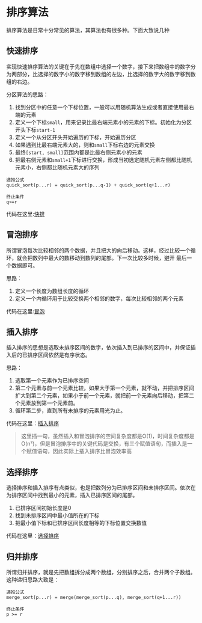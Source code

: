 # 排序算法

排序算法是日常十分常见的算法，其算法也有很多种。下面大致说几种

## 快速排序

实现快速排序算法的关键在于先在数组中选择一个数字，接下来把数组中的数字分为两部分，比选择的数字小的数字移到数组的左边，比选择的数字大的数字移到数组的右边。

分区算法的思路：

1. 找到分区中的任意一个下标位置，一般可以用随机算法生成或者直接使用最右端的元素
3. 定义一个下标`small`，用来记录比最右端元素小的元素的下标。初始化为分区开头下标`start-1`
4. 定义一个从分区开头开始遍历的下标，开始遍历分区
5. 如果遇到比最右端元素大的，则和`small`下标右边的元素交换
6. 最终`[start, small]`范围内都是比最右侧元素小的元素
7. 把最右侧元素和`small+1`下标进行交换，形成当初选定随机元素左侧都比随机元素小，右侧都比随机元素大的序列

```
递推公式
quick_sort(p...r) = quick_sort(p...q-1) + quick_sort(q+1...r)

终止条件
q>=r
```



代码在这里:[快排](./QuickSort.java)

## 冒泡排序

所谓冒泡每次比较相邻的两个数据，并且把大的向后移动。这样，经过比较一个循环，就会把数列中最大的数移动到数列的尾部。下一次比较多时候，避开 最后一个数据即可。

思路：

1. 定义一个长度为数组长度的循环
2. 定义一个内循环用于比较交换两个相邻的数字，每次比较相邻的两个元素

代码在这里:[冒泡](./BubbleSort.java)

## 插入排序

插入排序的思想是选取未排序区间的数字，依次插入到已排序的区间中，并保证插入后的已排序区间依然是有序状态。

思路：

1. 选取第一个元素作为已排序空间
2. 第二个元素与前一个元素比较，如果大于第一个元素，就不动，并把排序区间扩大到第二个元素，如果小于前一个元素，就把前一个元素向后移动，把第二个元素放到第一个元素前。
3. 循环第二步，直到所有未排序的元素用光为止。

代码在这里：[插入排序](./InsertionSort.java)

> 这里插一句，虽然插入和冒泡排序的空间复杂度都是O(1)，时间复杂度都是O(n²)，但是冒泡排序中的关键代码是交换，有三个赋值语句，而插入是一个赋值语句，因此实际上插入排序比冒泡效率高

## 选择排序

选择排序和插入排序有点类似，也是把数列分为已排序区间和未排序区间。依次在为排序区间中找到最小的元素，插入已排序区间的尾部。



1. 已排序区间初始长度是0
2. 找到未排序区间中最小值所在的下标
3. 把最小值下标和已排序区间长度相等的下标位置交换数值


代码在这里：[选择排序](./SelectionSort.java)

## 归并排序

所谓归并排序，就是先把数组拆分成两个数组，分别排序之后，合并两个子数组。这种递归思路大致是：

```
递推公式
merge_sort(p...r) = merge(merge_sort(p...q), merge_sort(q+1...r))

终止条件
p >= r
```

